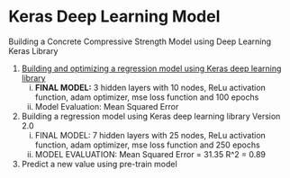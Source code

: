 # Keras Deep Learning Model
Building a Concrete Compressive Strength Model using Deep Learning Keras Library

<ol type="1">
  <li><a href="url">Building and optimizing a regression model using Keras deep learning library</a>
    <ol type="i">
      <li><b>FINAL MODEL:</b> 3 hidden layers with 10 nodes, ReLu activation function, adam optimizer, mse loss function and 100 epochs</li>
    <li>Model Evaluation: Mean Squared Error </li>
    </ol></li>
  <li>Building a regression model using Keras deep learning library Version 2.0
    <ol type="i">
    <li>FINAL MODEL: 7 hidden layers with 25 nodes, ReLu activation function, adam optimizer, mse loss function and 250 epochs</li>
    <li>MODEL EVALUATION:
      Mean Squared Error = 31.35
      R^2 = 0.89</li>
    </ol></li>
  <li>Predict a new value using pre-train model</li>
</ol>
